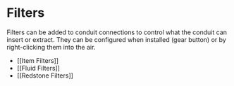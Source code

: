 # Filters

Filters can be added to conduit connections to control what the conduit can insert or extract.
They can be configured when installed (gear button) or by right-clicking them into the air.

* [[Item Filters]]
* [[Fluid Filters]]
* [[Redstone Filters]]
